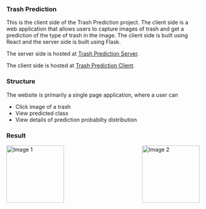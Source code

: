 ### Trash Prediction

This is the client side of the Trash Prediction project. The client side is a web application that allows users to capture images of trash and get a prediction of the type of trash in the image. The client side is built using React and the server side is built using Flask. 

The server side is hosted at [Trash Prediction Server](https://trash-prediction-server.onrender.com/).

The client side is hosted at [Trash Prediction Client](https://trash-prediction.vercel.app/).

### Structure

The website is primarily a single page application, where a user can 

- Click image of a trash
- View predicted class
- View details of prediction probabilty distribution

### Result

<div style="display: flex; justify-content: space-between; gap: 10;">
  <img src="https://github.com/marufbinsalim/trash-prediction-client/assets/161325766/a920b485-b798-45c3-8d76-511162ea9104" alt="Image 1" style="width: 150px;" />
  <img src="https://github.com/marufbinsalim/trash-prediction-client/assets/161325766/3318ede7-f82e-4eda-ab89-545b73eebda6" alt="Image 2" style="width: 150px;" />
</div>
